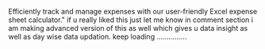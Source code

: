 Efficiently track and manage expenses with our user-friendly Excel expense sheet calculator."
if u really liked this just let me know in comment section i am making advanced version of this as well which gives u data insight as well as  day wise data updation.
keep loading ...............

